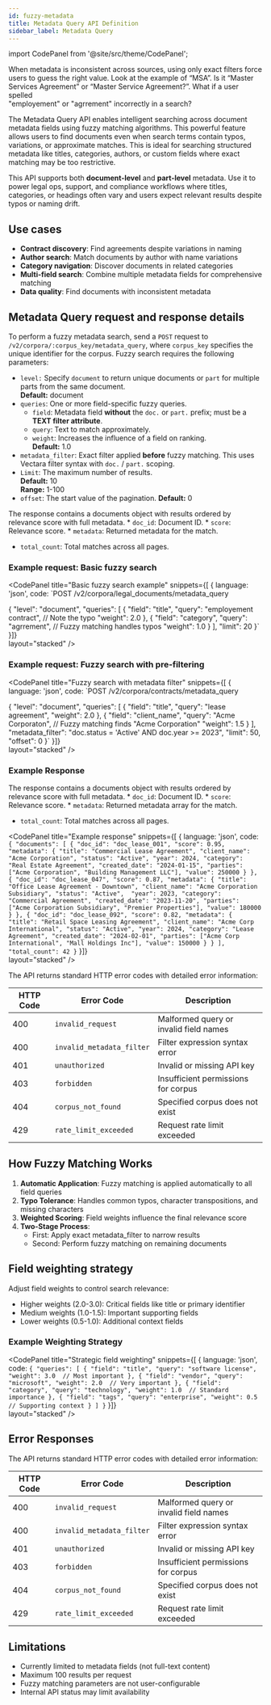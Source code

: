 ```yaml
---
id: fuzzy-metadata
title: Metadata Query API Definition
sidebar_label: Metadata Query
---
```


import CodePanel from '@site/src/theme/CodePanel';

When metadata is inconsistent across sources, using only exact filters force users 
to guess the right value. Look at the example of “MSA”. Is it “Master 
Services Agreement” or “Master Service Agreement?”. What if a user spelled  
"employement" or "agrrement" incorrectly in a search?

The Metadata Query API enables intelligent searching across document 
metadata fields using fuzzy matching algorithms. This powerful feature allows 
users to find documents even when search terms contain typos, variations, or 
approximate matches. This is ideal for searching structured metadata like 
titles, categories, authors, or custom fields where exact matching may be too 
restrictive.

This API supports both **document-level** and **part-level** metadata. Use it 
to power legal ops, support, and compliance workflows where titles, 
categories, or headings often vary and users expect relevant results despite 
typos or naming drift.

## Use cases

- **Contract discovery**: Find agreements despite variations in naming
- **Author search**: Match documents by author with name variations
- **Category navigation**: Discover documents in related categories
- **Multi-field search**: Combine multiple metadata fields for comprehensive matching
- **Data quality**: Find documents with inconsistent metadata

## Metadata Query request and response details

To perform a fuzzy metadata search, send a `POST` request to 
`/v2/corpora/:corpus_key/metadata_query`, where `corpus_key` specifies the 
unique identifier for the corpus. Fuzzy search requires the following parameters:

* `level:` Specify `document` to return unique documents or `part` for multiple parts 
  from the same document.  
**Default:** document
* `queries`: One or more field-specific fuzzy queries.
    * `field`: Metadata field **without** the `doc.` or `part.` prefix; must be a **TEXT filter attribute**.
    * `query`: Text to match approximately.
    * `weight`: Increases the influence of a field on ranking.  
  **Default:** 1.0
* `metadata_filter`:  Exact filter applied **before** fuzzy matching. This uses Vectara filter syntax with `doc.` / `part.` scoping.
* `Limit`: The maximum number of results.  
**Default:** 10  
**Range:** 1-100
* `offset`: The start value of the pagination. 
**Default:** 0 

The response contains a documents object with results ordered by relevance 
score with full metadata.
    * `doc_id`: Document ID.
    * `score`:  Relevance score.
    * `metadata`:  Returned metadata for the match.
* `total_count`: Total matches across all pages.

### Example request: Basic fuzzy search

<CodePanel
  title="Basic fuzzy search example"
  snippets={[
    {
      language: 'json',
      code: `POST /v2/corpora/legal_documents/metadata_query

{
  "level": "document",
  "queries": [
    {
      "field": "title",
      "query": "employement contract",  // Note the typo
      "weight": 2.0
    },
    {
      "field": "category", 
      "query": "agrrement",  // Fuzzy matching handles typos
      "weight": 1.0
    }
  ],
  "limit": 20
}`
    }]}  
  layout="stacked"
/>

### Example request: Fuzzy search with pre-filtering

<CodePanel
  title="Fuzzy search with metadata filter"
  snippets={[
    {
      language: 'json',
      code: `POST /v2/corpora/contracts/metadata_query

{
  "level": "document",
  "queries": [
    {
      "field": "title",
      "query": "lease agreement",
      "weight": 2.0
    },
    {
      "field": "client_name",
      "query": "Acme Corporaton",  // Fuzzy matching finds "Acme Corporation"
      "weight": 1.5
    }
  ],
  "metadata_filter": "doc.status = 'Active' AND doc.year >= 2023",
  "limit": 50,
  "offset": 0
}`
    }]}  
  layout="stacked"
/>

### Example Response

The response contains a documents object with results ordered by relevance 
score with full metadata.
    * `doc_id`: Document ID.
    * `score`:  Relevance score.
    * `metadata`:  Returned metadata array for the match.
* `total_count`: Total matches across all pages.

<CodePanel
  title="Example response"
  snippets={[
    {
      language: 'json',
      code: `{
  "documents": [
    {
      "doc_id": "doc_lease_001",
      "score": 0.95,
      "metadata": {
        "title": "Commercial Lease Agreement",
        "client_name": "Acme Corporation",
        "status": "Active",
        "year": 2024,
        "category": "Real Estate Agreement",
        "created_date": "2024-01-15",
        "parties": ["Acme Corporation", "Building Management LLC"],
        "value": 250000
      }
    },
    {
      "doc_id": "doc_lease_047",
      "score": 0.87,
      "metadata": {
        "title": "Office Lease Agreement - Downtown",
        "client_name": "Acme Corporation Subsidiary",
        "status": "Active", 
        "year": 2023,
        "category": "Commercial Agreement",
        "created_date": "2023-11-20",
        "parties": ["Acme Corporation Subsidiary", "Premier Properties"],
        "value": 180000
      }
    },
    {
      "doc_id": "doc_lease_092",
      "score": 0.82,
      "metadata": {
        "title": "Retail Space Leasing Agreement",
        "client_name": "Acme Corp International",
        "status": "Active",
        "year": 2024,
        "category": "Lease Agreement",
        "created_date": "2024-02-01",
        "parties": ["Acme Corp International", "Mall Holdings Inc"],
        "value": 150000
      }
    }
  ],
  "total_count": 42
}`
    }]}  
  layout="stacked"
/>


The API returns standard HTTP error codes with detailed error information:

| HTTP Code | Error Code | Description |
|-----------|------------|-------------|
| 400 | `invalid_request` | Malformed query or invalid field names |
| 400 | `invalid_metadata_filter` | Filter expression syntax error |
| 401 | `unauthorized` | Invalid or missing API key |
| 403 | `forbidden` | Insufficient permissions for corpus |
| 404 | `corpus_not_found` | Specified corpus does not exist |
| 429 | `rate_limit_exceeded` | Request rate limit exceeded |


## How Fuzzy Matching Works

1. **Automatic Application**: Fuzzy matching is applied automatically to all field queries
2. **Typo Tolerance**: Handles common typos, character transpositions, and missing characters
3. **Weighted Scoring**: Field weights influence the final relevance score
4. **Two-Stage Process**:
   - First: Apply exact metadata_filter to narrow results
   - Second: Perform fuzzy matching on remaining documents

## Field weighting strategy

Adjust field weights to control search relevance:
- Higher weights (2.0-3.0): Critical fields like title or primary identifier
- Medium weights (1.0-1.5): Important supporting fields
- Lower weights (0.5-1.0): Additional context fields

### Example Weighting Strategy

<CodePanel
  title="Strategic field weighting"
  snippets={[
    {
      language: 'json',
      code: `{
  "queries": [
    {
      "field": "title",
      "query": "software license",
      "weight": 3.0  // Most important
    },
    {
      "field": "vendor",
      "query": "microsoft",
      "weight": 2.0  // Very important
    },
    {
      "field": "category",
      "query": "technology",
      "weight": 1.0  // Standard importance
    },
    {
      "field": "tags",
      "query": "enterprise",
      "weight": 0.5  // Supporting context
    }
  ]
}`
    }]}  
  layout="stacked"
/>

## Error Responses

The API returns standard HTTP error codes with detailed error information:

| HTTP Code | Error Code | Description |
|-----------|------------|-------------|
| 400 | `invalid_request` | Malformed query or invalid field names |
| 400 | `invalid_metadata_filter` | Filter expression syntax error |
| 401 | `unauthorized` | Invalid or missing API key |
| 403 | `forbidden` | Insufficient permissions for corpus |
| 404 | `corpus_not_found` | Specified corpus does not exist |
| 429 | `rate_limit_exceeded` | Request rate limit exceeded |


## Limitations

- Currently limited to metadata fields (not full-text content)
- Maximum 100 results per request
- Fuzzy matching parameters are not user-configurable
- Internal API status may limit availability
